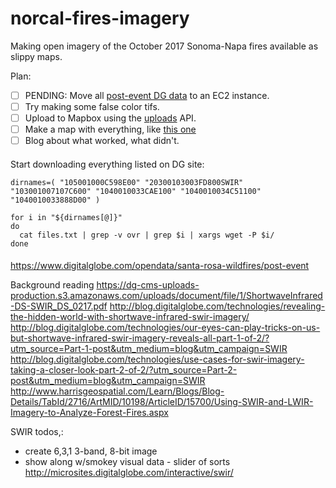 # norcal-fires-imagery
Making open imagery of the October 2017 Sonoma-Napa fires available as slippy maps.

Plan:
- [ ] PENDING: Move all [post-event DG data](https://www.digitalglobe.com/opendata/santa-rosa-wildfires/post-event) to an EC2 instance.
- [ ] Try making some false color tifs.
- [ ] Upload to Mapbox using the [uploads](https://www.mapbox.com/api-documentation/#uploads) API.
- [ ] Make a map with everything, like [this one](https://api.mapbox.com/styles/v1/robinkraft/cj8nn4lvp7yoq2ro1klhjltw8.html?fresh=true&title=true&access_token=pk.eyJ1Ijoicm9iaW5rcmFmdCIsImEiOiJQLUp2RU9NIn0.B20c6fiHx0NCgfSOE3HYbw#14.02/38.4891/-122.6985)
- [ ] Blog about what worked, what didn't.

####

Start downloading everything listed on DG site:

```shell
dirnames=( "105001000C598E00" "20300103003FD800SWIR" "103001007107C600" "1040010033CAE100" "1040010034C51100" "1040010033888D00" )

for i in "${dirnames[@]}"
do
  cat files.txt | grep -v ovr | grep $i | xargs wget -P $i/
done
```

####

https://www.digitalglobe.com/opendata/santa-rosa-wildfires/post-event

Background reading
https://dg-cms-uploads-production.s3.amazonaws.com/uploads/document/file/1/ShortwaveInfrared-DS-SWIR_DS_0217.pdf
http://blog.digitalglobe.com/technologies/revealing-the-hidden-world-with-shortwave-infrared-swir-imagery/
http://blog.digitalglobe.com/technologies/our-eyes-can-play-tricks-on-us-but-shortwave-infrared-swir-imagery-reveals-all-part-1-of-2/?utm_source=Part-1-post&utm_medium=blog&utm_campaign=SWIR
http://blog.digitalglobe.com/technologies/use-cases-for-swir-imagery-taking-a-closer-look-part-2-of-2/?utm_source=Part-2-post&utm_medium=blog&utm_campaign=SWIR
http://www.harrisgeospatial.com/Learn/Blogs/Blog-Details/TabId/2716/ArtMID/10198/ArticleID/15700/Using-SWIR-and-LWIR-Imagery-to-Analyze-Forest-Fires.aspx

SWIR todos,:
* create 6,3,1 3-band, 8-bit image
* show along w/smokey visual data - slider of sorts http://microsites.digitalglobe.com/interactive/swir/
